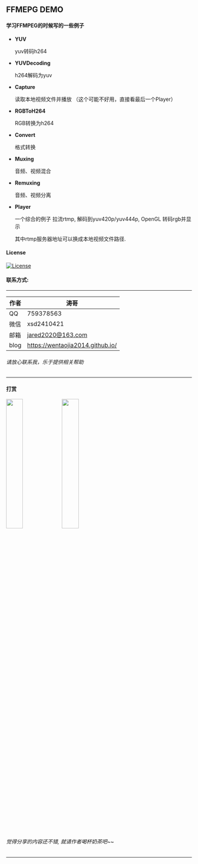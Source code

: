 ## FFMEPG DEMO

####  学习FFMPEG的时候写的一些例子

* **YUV**

  yuv转码h264

* **YUVDecoding**

  h264解码为yuv

* **Capture**

  读取本地视频文件并播放 （这个可能不好用，直接看最后一个Player）

* **RGBToH264**

  RGB转换为h264

* **Convert**

  格式转换

* **Muxing**

  音频、视频混合

* **Remuxing**

  音频、视频分离

* **Player**

  一个综合的例子
  拉流rtmp, 解码到yuv420p/yuv444p, OpenGL 转码rgb并显示

  其中rtmp服务器地址可以换成本地视频文件路径.

#### License
[![License](https://img.shields.io/badge/license-MIT-blue.svg)](https://github.com/wentaojia2014/TaoJson/blob/master/LICENSE)

#### 联系方式:
***
|作者|涛哥|
|---|---|
|QQ|759378563|
|微信|xsd2410421|
|邮箱|jared2020@163.com|
|blog|https://wentaojia2014.github.io/|

###### 请放心联系我，乐于提供相关帮助
***
#### **打赏**
<img src="https://github.com/wentaojia2014/wentaojia2014.github.io/blob/master/img/weixin.jpg?raw=true" width="30%" height="30%" /><img src="https://github.com/wentaojia2014/wentaojia2014.github.io/blob/master/img/zhifubao.jpg?raw=true" width="30%" height="30%" />

###### 觉得分享的内容还不错, 就请作者喝杯奶茶吧~~
***

